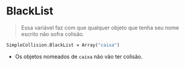 # BlackList
> Essa variável faz com que qualquer objeto que tenha seu nome escrito não sofra colisão.
```vb
SimpleCollision.BlackList = Array("caixa")
```
* Os objetos nomeados de `caixa` não vão ter colisão.
